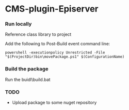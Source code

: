 # CMS-plugin-Episerver

### Run locally
Reference class library to project 

Add the following to Post-Build event command line:
``` shell
powershell -executionpolicy Unrestricted -File "$(ProjectDir)bin\movePackage.ps1" $(ConfigurationName)
```

### Build the package
Run the buidl\build.bat

### TODO
 - Upload package to some nuget repository